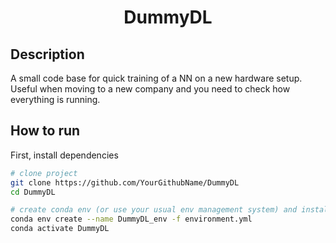 <div align="center">   
 
# DummyDL  

</div>
 
## Description
A small code base for quick training of a NN on a new hardware setup. Useful when moving to a new company and you need to check how everything is running.

## How to run   
First, install dependencies   
```bash
# clone project   
git clone https://github.com/YourGithubName/DummyDL   
cd DummyDL
```
```bash
# create conda env (or use your usual env management system) and install dependancies 
conda env create --name DummyDL_env -f environment.yml
conda activate DummyDL
 ```  
